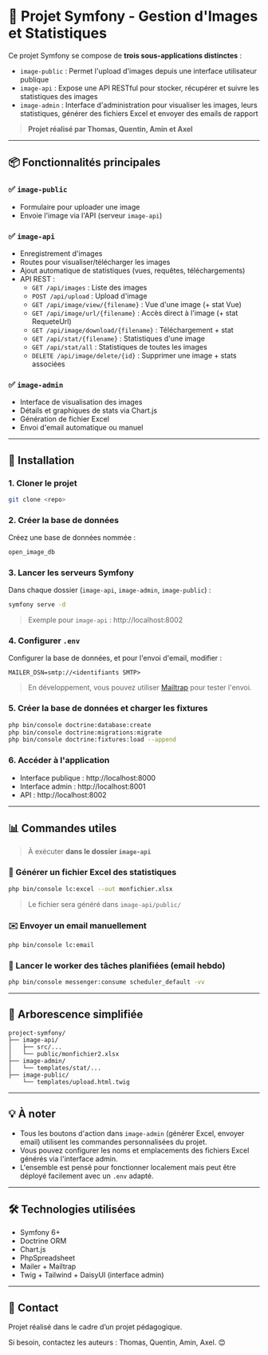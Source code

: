 # 📸 Projet Symfony - Gestion d'Images et Statistiques

Ce projet Symfony se compose de **trois sous-applications distinctes** :

- `image-public` : Permet l'upload d'images depuis une interface utilisateur publique
- `image-api` : Expose une API RESTful pour stocker, récupérer et suivre les statistiques des images
- `image-admin` : Interface d'administration pour visualiser les images, leurs statistiques, générer des fichiers Excel et envoyer des emails de rapport

> **Projet réalisé par Thomas, Quentin, Amin et Axel**

---

## 📦 Fonctionnalités principales

### ✅ `image-public`
- Formulaire pour uploader une image
- Envoie l'image via l'API (serveur `image-api`)

### ✅ `image-api`
- Enregistrement d'images
- Routes pour visualiser/télécharger les images
- Ajout automatique de statistiques (vues, requêtes, téléchargements)
- API REST :
  - `GET /api/images` : Liste des images
  - `POST /api/upload` : Upload d'image
  - `GET /api/image/view/{filename}` : Vue d'une image (+ stat Vue)
  - `GET /api/image/url/{filename}` : Accès direct à l'image (+ stat RequeteUrl)
  - `GET /api/image/download/{filename}` : Téléchargement + stat
  - `GET /api/stat/{filename}` : Statistiques d'une image
  - `GET /api/stat/all` : Statistiques de toutes les images
  - `DELETE /api/image/delete/{id}` : Supprimer une image + stats associées

### ✅ `image-admin`
- Interface de visualisation des images
- Détails et graphiques de stats via Chart.js
- Génération de fichier Excel
- Envoi d'email automatique ou manuel

---

## 🚀 Installation

### 1. Cloner le projet
```bash
git clone <repo>
```

### 2. Créer la base de données
Créez une base de données nommée :
```bash
open_image_db
```

### 3. Lancer les serveurs Symfony
Dans chaque dossier (`image-api`, `image-admin`, `image-public`) :
```bash
symfony serve -d
```
> Exemple pour `image-api` : http://localhost:8002

### 4. Configurer `.env`
Configurer la base de données, et pour l'envoi d'email, modifier :
```env
MAILER_DSN=smtp://<identifiants SMTP>
```
> En développement, vous pouvez utiliser [Mailtrap](https://mailtrap.io/) pour tester l'envoi.

### 5. Créer la base de données et charger les fixtures
```bash
php bin/console doctrine:database:create
php bin/console doctrine:migrations:migrate
php bin/console doctrine:fixtures:load --append
```

### 6. Accéder à l'application
- Interface publique : http://localhost:8000
- Interface admin : http://localhost:8001
- API : http://localhost:8002

---

## 📊 Commandes utiles

> À exécuter **dans le dossier `image-api`**

### 🎯 Générer un fichier Excel des statistiques
```bash
php bin/console lc:excel --out monfichier.xlsx
```
> Le fichier sera généré dans `image-api/public/`

### ✉️ Envoyer un email manuellement
```bash
php bin/console lc:email
```

### 🔁 Lancer le worker des tâches planifiées (email hebdo)
```bash
php bin/console messenger:consume scheduler_default -vv
```

---

## 📁 Arborescence simplifiée
```
project-symfony/
├── image-api/
│   ├── src/...
│   └── public/monfichier2.xlsx
├── image-admin/
│   └── templates/stat/...
├── image-public/
    └── templates/upload.html.twig
```

---

## 💡 À noter
- Tous les boutons d'action dans `image-admin` (générer Excel, envoyer email) utilisent les commandes personnalisées du projet.
- Vous pouvez configurer les noms et emplacements des fichiers Excel générés via l'interface admin.
- L'ensemble est pensé pour fonctionner localement mais peut être déployé facilement avec un `.env` adapté.

---

## 🛠️ Technologies utilisées
- Symfony 6+
- Doctrine ORM
- Chart.js
- PhpSpreadsheet
- Mailer + Mailtrap
- Twig + Tailwind + DaisyUI (interface admin)

---

## 📧 Contact
Projet réalisé dans le cadre d’un projet pédagogique.

Si besoin, contactez les auteurs : Thomas, Quentin, Amin, Axel. 😊

